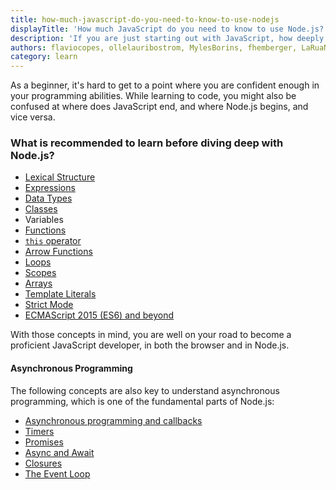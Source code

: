 ```yaml
---
title: how-much-javascript-do-you-need-to-know-to-use-nodejs
displayTitle: 'How much JavaScript do you need to know to use Node.js?'
description: 'If you are just starting out with JavaScript, how deeply do you need to know the language?'
authors: flaviocopes, ollelauribostrom, MylesBorins, fhemberger, LaRuaNa, ahmadawais, elanandkumar, ovflowd
category: learn
---
```


As a beginner, it's hard to get to a point where you are confident enough in your programming abilities. While learning to code, you might also be confused at where does JavaScript end, and where Node.js begins, and vice versa.

### What is recommended to learn before diving deep with Node.js?

* [Lexical Structure](https://developer.mozilla.org/en-US/docs/Web/JavaScript/Reference/Lexical_grammar)
* [Expressions](https://developer.mozilla.org/en-US/docs/Web/JavaScript/Reference/Operators)
* [Data Types](https://developer.mozilla.org/en-US/docs/Web/JavaScript/Data_structures)
* [Classes](https://developer.mozilla.org/en-US/docs/Web/JavaScript/Reference/Classes)
* Variables
* [Functions](https://developer.mozilla.org/en-US/docs/Web/JavaScript/Guide/Functions)
* [`this` operator](https://developer.mozilla.org/en-US/docs/Web/JavaScript/Reference/Operators/this)
* [Arrow Functions](https://developer.mozilla.org/en-US/docs/Web/JavaScript/Reference/Functions/Arrow_functions)
* [Loops](https://developer.mozilla.org/en-US/docs/Web/JavaScript/Guide/Loops_and_iteration)
* [Scopes](https://developer.mozilla.org/en-US/docs/Glossary/Scope)
* [Arrays](https://developer.mozilla.org/en-US/docs/Web/JavaScript/Reference/Global_Objects/Array)
* [Template Literals](https://developer.mozilla.org/en-US/docs/Web/JavaScript/Reference/Template_literals)
* [Strict Mode](https://developer.mozilla.org/en-US/docs/Web/JavaScript/Reference/Strict_mode)
* [ECMAScript 2015 (ES6) and beyond](/learn/ecmascript-2015-es6-and-beyond/)

With those concepts in mind, you are well on your road to become a proficient JavaScript developer, in both the browser and in Node.js.

#### Asynchronous Programming

The following concepts are also key to understand asynchronous programming, which is one of the fundamental parts of Node.js:

* [Asynchronous programming and callbacks](https://developer.mozilla.org/en-US/docs/Learn/JavaScript/Asynchronous/Introducing)
* [Timers](https://developer.mozilla.org/en-US/docs/Web/API/setTimeout)
* [Promises](https://developer.mozilla.org/en-US/docs/Web/JavaScript/Guide/Using_promises)
* [Async and Await](https://developer.mozilla.org/en-US/docs/Web/JavaScript/Reference/Statements/async_function)
* [Closures](https://developer.mozilla.org/en-US/docs/Web/JavaScript/Closures)
* [The Event Loop](https://developer.mozilla.org/en-US/docs/Web/JavaScript/EventLoop)
